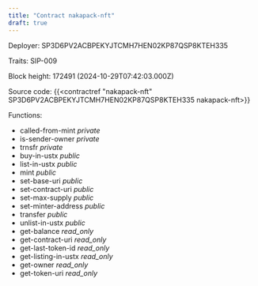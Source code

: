 ```yaml
---
title: "Contract nakapack-nft"
draft: true
---
```

Deployer: SP3D6PV2ACBPEKYJTCMH7HEN02KP87QSP8KTEH335

Traits:
SIP-009 



Block height: 172491 (2024-10-29T07:42:03.000Z)

Source code: {{<contractref "nakapack-nft" SP3D6PV2ACBPEKYJTCMH7HEN02KP87QSP8KTEH335 nakapack-nft>}}

Functions:

* called-from-mint _private_
* is-sender-owner _private_
* trnsfr _private_
* buy-in-ustx _public_
* list-in-ustx _public_
* mint _public_
* set-base-uri _public_
* set-contract-uri _public_
* set-max-supply _public_
* set-minter-address _public_
* transfer _public_
* unlist-in-ustx _public_
* get-balance _read_only_
* get-contract-uri _read_only_
* get-last-token-id _read_only_
* get-listing-in-ustx _read_only_
* get-owner _read_only_
* get-token-uri _read_only_
